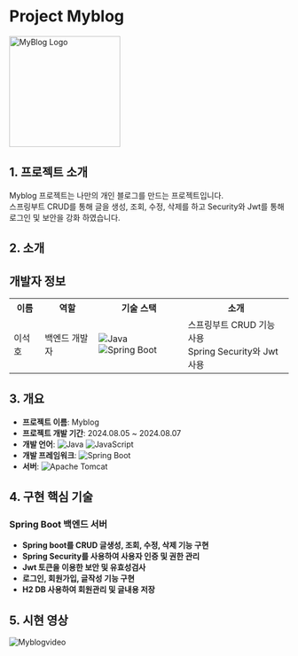 # Project Myblog

<img src="https://github.com/user-attachments/assets/ca89f5c9-4adf-4bea-b0ca-651e39db93ab" alt="MyBlog Logo" width="200" height="200"> 

## 1. 프로젝트 소개

Myblog 프로젝트는 나만의 개인 블로그를 만드는 프로젝트입니다.  
스프링부트 CRUD를 통해 글을 생성, 조회, 수정, 삭제를 하고 Security와 Jwt를 통해 로그인 및 보안을 강화 하였습니다.


## 2. 소개

## 개발자 정보

<table>
  <tr>
    <th>이름</th>
    <th>역할</th>
    <th>기술 스택</th>
    <th>소개</th>
  </tr>
  <tr>
    <td>이석호</td>
    <td>백엔드 개발자</td>
    <td>
      <img src="https://img.shields.io/badge/Java-%23007396.svg?logo=java&logoColor=white" alt="Java">
      <img src="https://img.shields.io/badge/Spring%20Boot-%236DB33F.svg?logo=spring-boot&logoColor=white" alt="Spring Boot">
    </td>
    <td>
      스프링부트 CRUD 기능 사용<br>
      Spring Security와 Jwt사용<br>
    </td>
  </tr>
</table>

## 3. 개요

- **프로젝트 이름**: Myblog
- **프로젝트 개발 기간**: 2024.08.05 ~ 2024.08.07
- **개발 언어**: 
  ![Java](https://img.shields.io/badge/Java-007396?logo=java&logoColor=white)
  ![JavaScript](https://img.shields.io/badge/JavaScript-F7DF1E?logo=javascript&logoColor=black)
- **개발 프레임워크**: 
  ![Spring Boot](https://img.shields.io/badge/Spring%20Boot-6DB33F?logo=spring-boot&logoColor=white)
- **서버**: 
  ![Apache Tomcat](https://img.shields.io/badge/Apache%20Tomcat-F8DC75?logo=apache-tomcat&logoColor=black)

## 4. 구현 핵심 기술

### Spring Boot 백엔드 서버
- **Spring boot를 CRUD 글생성, 조회, 수정, 삭제 기능 구현**
- **Spring Security를 사용하여 사용자 인증 및 권한 관리**
- **Jwt 토큰을 이용한 보안 및 유효성검사**
- **로그인, 회원가입, 글작성 기능 구현**
- **H2 DB 사용하여 회원관리 및 글내용 저장**

## 5. 시현 영상

![Myblogvideo](https://github.com/user-attachments/assets/add7b947-f207-437b-af3d-f79ea63ff14a)

